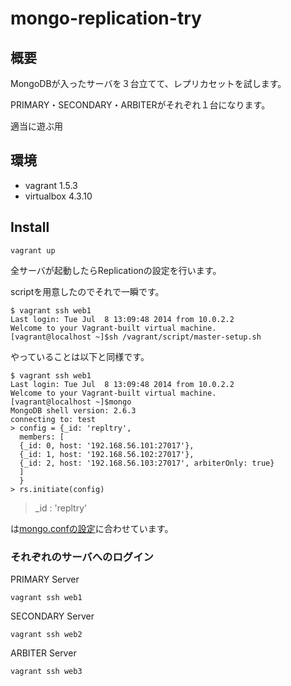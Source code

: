 mongo-replication-try
=====================

## 概要

MongoDBが入ったサーバを３台立てて、レプリカセットを試します。

PRIMARY・SECONDARY・ARBITERがそれぞれ１台になります。

適当に遊ぶ用

## 環境

* vagrant 1.5.3
* virtualbox 4.3.10

## Install

```
vagrant up
```

全サーバが起動したらReplicationの設定を行います。

scriptを用意したのでそれで一瞬です。

```
$ vagrant ssh web1
Last login: Tue Jul  8 13:09:48 2014 from 10.0.2.2
Welcome to your Vagrant-built virtual machine.
[vagrant@localhost ~]$sh /vagrant/script/master-setup.sh
```

やっていることは以下と同様です。

```
$ vagrant ssh web1
Last login: Tue Jul  8 13:09:48 2014 from 10.0.2.2
Welcome to your Vagrant-built virtual machine.
[vagrant@localhost ~]$mongo
MongoDB shell version: 2.6.3
connecting to: test
> config = {_id: 'repltry',
  members: [
  {_id: 0, host: '192.168.56.101:27017'},
  {_id: 1, host: '192.168.56.102:27017'},
  {_id: 2, host: '192.168.56.103:27017', arbiterOnly: true}
  ]
  }
> rs.initiate(config)
```

> _id : 'repltry'

は[mongo.confの設定](https://github.com/tarata/mongo-replication-try/blob/master/script/mongod.conf#L11 )に合わせています。

### それぞれのサーバへのログイン

PRIMARY Server

```
vagrant ssh web1
```

SECONDARY Server

```
vagrant ssh web2
```

ARBITER Server

```
vagrant ssh web3
```
